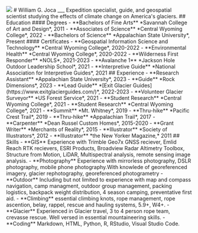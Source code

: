 <img src="Images/IMG_5824.jpeg"/>
# William G. Joca
___
Expedition specialist, guide, and geospatial scientist studying the effects of climate change on America's glaciers. 
## Education
#### Degrees
- **Bachelors of Fine Arts**
*Savannah College of Art and Design*, 2011
- **Associates of Science**
*Central Wyoming College*, 2022
- **Bachelors of Science**
*Appalachian State University*, Present
#### Certificates
- **Geospatial Information Science and Technology**
*Central Wyoming College*, 2020-2022
- **Environmental Health**
*Central Wyoming College*, 2020-2022
- **Wilderness First Responder**
*NOLS*, 2021-2023
- **Avalanche 1**
*Jackson Hole Outdoor Leadership School*, 2021
- **Interpretive Guide**
*National Association for Interpretive Guides*, 2021
## Experience
- **Research Assistant**
*Appalachian State University*, 2023
- **Guide**
*Rock Dimensions*, 2023
- **Lead Guide**
*[Exit Glacier Guides](https://www.exitglacierguides.com/)*, 2022-2023
- **Volunteer Glacier Surveyor**
*US Forest Service*, 2021
- **Student Research**
*Central Wyoming College*, 2021
- **Student Research**
*Central Wyoming College*, 2021
- **Summit**
*Mt. Whitney*, 2019
- **Thru-hike**
*Pacific Crest Trail*, 2019
- **Thru-hike**
*Appalachian Trail*, 2017
- **Carpenter**
*Dean Russel Custom Homes*, 2015-2020
- **Grant Writer**
*Merchants of Reality*, 2015
- **Illustrator**
*Society of Illustrators*, 2012
- **Illustrator**
*the New Yorker Magazine,* 2011
## Skills
- **GIS**
Experience with Trimble Geo7x GNSS reciever, Emlid Reach RTK recievers, ESRI Products, Broadview Radar Altimetry Toolbox, Structure from Motion, LiDAR, Multispectral analysis, remote sensing image analysis.
- **Photography**
Experience with mirrorless photography, DSLR photography, mobile phone photography.With knowlede of georeferenced imagery, glacier rephotography, georeferenced photogrametry
- **Outdoor**
Including but not limited to experience with map and compass navigation, camp managment, outdoor group management, packing logistics, backpack  weight distribution, 4 season camping, preventative first aid.
- **Climbing**
essential climbing knots, rope management, rope ascention, belay, rappel, rescue and hauling systems, 5.9+, W4+.
- **Glacier**
Experienced in Glacier travel, 3 to 4 person rope team, crevasse rescue. Well versed in essential mountaineering skills.
- **Coding**
Markdown, HTML, Python, R, RStudio, Visual Studio Code.
